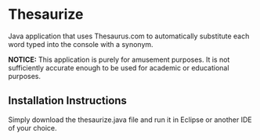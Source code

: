 # Thesaurize
Java application that uses Thesaurus.com to automatically substitute each word typed into the console with a synonym.

**NOTICE:** This application is purely for amusement purposes. It is not sufficiently accurate enough to be used for academic or educational purposes.

## Installation Instructions
Simply download the thesaurize.java file and run it in Eclipse or another IDE of your choice.
